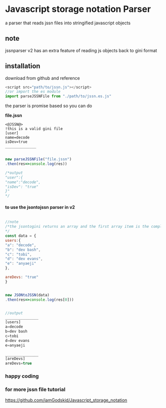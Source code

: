 # Javascript storage notation Parser
a parser that reads jssn files into stringified javascript objects


## note
jssnparser v2 has an extra  feature of reading  js objects back to gini format

## installation
download from github and reference

```javascript
<script src="path/to/jssn.js"></script>
//or import the es module
import parseJSSNFile from "./path/to/jssn.es.js"
```

the parser is promise based so you can do

**file.jssn**
```jssn
<@JSSN@>
!this is a valid gini file
[user]
name=decode
isDev=true
______________

```


```javascript

new parseJSSNFile("file.jssn")
.then(res=>console.log(res))

/*output 
"user":{
"name":"decode",
"isDev": "true"
}"
*/
```

#### to use the jsontojssn parser in v2
```javascript

//note
/*the jsontogini returns an array and the first array item is the complete parsed string
*/
const data = {
users:{
"a": "decode",
"b": "dev bash",
"c": "tobi",
"d": "dev evans",
"e": "anyaeji"
},

areDevs: "true"
}


new JSONtoJSSN(data)
.then(res=>console.log(res[0]))


//output
_______________
[users]
a=decode
b=dev bash
c=tobi
d=dev evans
e=anyaeji

_______________
[areDevs]
areDevs=true


```





### happy coding
### for more jssn file tutorial
https://github.com/iamGodskid/Javascript_storage_notation
